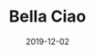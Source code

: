 --- 
layout: sheets-layout
title: "Bella Ciao"
date: 2019-12-02
categories: arrangements
pdf-link: bella-ciao.pdf
pdf-lyric: "#"
yt-link: "#"
muse-link: https://musescore.com/user/28025112/scores/5872263
---